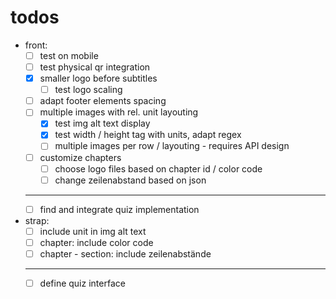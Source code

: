 # todos
- front:
  - [ ] test on mobile
  - [ ] test physical qr integration
  - [x] smaller logo before subtitles
    - [ ] test logo scaling
  - [ ] adapt footer elements spacing
  - [ ] multiple images with rel. unit layouting
    - [x] test img alt text display
    - [x] test width / height tag with units, adapt regex
    - [ ] multiple images per row / layouting - requires API design
  - [ ] customize chapters 
    - [ ] choose logo files based on chapter id / color code
    - [ ] change zeilenabstand based on json
  - ---
  - [ ] find and integrate quiz implementation
- strap:
  - [ ] include unit in img alt text 
  - [ ] chapter: include color code
  - [ ] chapter - section: include zeilenabstände
  - ---
  - [ ] define quiz interface
